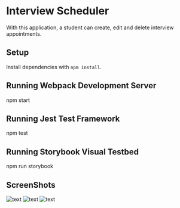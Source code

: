 # Interview Scheduler

With this application, a student can create, edit and delete interview appointments.

## Setup

Install dependencies with `npm install`.

## Running Webpack Development Server

npm start

## Running Jest Test Framework

npm test

## Running Storybook Visual Testbed

npm run storybook

## ScreenShots

![text](ss1)
![text](ss3)
![text](ss2)
